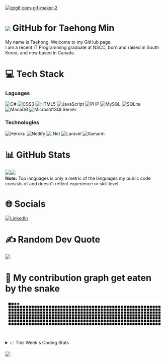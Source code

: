 <!--
<h3 align="center">
  Welcome to Taehong Min's profile!
</h3>
-->
[![ezgif com-gif-maker-2](https://user-images.githubusercontent.com/71358207/181141229-a1946f72-2781-4197-9419-f4d1b5625b1b.gif)](https://taehongmin.netlify.app)

# <img src="https://media.giphy.com/media/hvRJCLFzcasrR4ia7z/giphy.gif" width="28"> GitHub for Taehong Min 

My name is Taehong. Welcome to my GitHub page.  
I am a recent IT Programming graduate at NSCC, born and raised in South Korea, and now based in Canada.

# 💻 Tech Stack
### Laguages
![C#](https://img.shields.io/badge/c%23-%23239120.svg?style=for-the-badge&logo=c-sharp&logoColor=white) 
![CSS3](https://img.shields.io/badge/css3-%231572B6.svg?style=for-the-badge&logo=css3&logoColor=white) 
![HTML5](https://img.shields.io/badge/html5-%23E34F26.svg?style=for-the-badge&logo=html5&logoColor=white)
![JavaScript](https://img.shields.io/badge/javascript-%23323330.svg?style=for-the-badge&logo=javascript&logoColor=%23F7DF1E) 
![PHP](https://img.shields.io/badge/php-%23777BB4.svg?style=for-the-badge&logo=php&logoColor=white) 
![MySQL](https://img.shields.io/badge/mysql-%2300f.svg?style=for-the-badge&logo=mysql&logoColor=white)
![SQLite](https://img.shields.io/badge/sqlite-%2307405e.svg?style=for-the-badge&logo=sqlite&logoColor=white)
![MariaDB](https://img.shields.io/badge/MariaDB-003545?style=for-the-badge&logo=mariadb&logoColor=white)
![MicrosoftSQLServer](https://img.shields.io/badge/Microsoft_SQL_Server-CC2927?style=for-the-badge&logo=microsoft-sql-server&logoColor=white)

### Technologies
![Heroku](https://img.shields.io/badge/heroku-%23430098.svg?style=for-the-badge&logo=heroku&logoColor=white) 
![Netlify](https://img.shields.io/badge/netlify-%23000000.svg?style=for-the-badge&logo=netlify&logoColor=#00C7B7) 
![.Net](https://img.shields.io/badge/.NET-5C2D91?style=for-the-badge&logo=.net&logoColor=white) 
![Laravel](https://img.shields.io/badge/laravel-%23FF2D20.svg?style=for-the-badge&logo=laravel&logoColor=white)
![Xamarin](https://img.shields.io/badge/Xamarin-3199DC?style=for-the-badge&logo=xamarin&logoColor=white)



# 📊 GitHub Stats
<a href="https://taehongmin.netlify.app/"><img height="137px" src="https://github-readme-stats.vercel.app/api?username=devtaehong&theme=vue-dark&hide_border=false&include_all_commits=true&count_private=true" /><!-- wi*quL3fcV --><img height="137px" src="https://github-readme-stats.vercel.app/api/top-langs/?username=devtaehong&theme=vue-dark&hide_border=false&include_all_commits=true&count_private=true&layout=compact" /></a>
<br/>
  <b>Note:</b> Top languages is only a metric of the languages my public code consists of and doesn't reflect experience or skill level.
# 🌐 Socials
[![LinkedIn](https://img.shields.io/badge/LinkedIn-0077B5?style=for-the-badge&logo=linkedin&logoColor=white)](https://linkedin.com/in/Taehong) 

# ✍️ Random Dev Quote
![](https://quotes-github-readme.vercel.app/api?type=horizontal&theme=radical)

# 🐍 My contribution graph get eaten by the snake 
![snake gif](https://github.com/devtaehong/devtaehong/blob/output/github-contribution-grid-snake.svg)

<details>
    <summary>📈 This Week's Coding Stats</summary>
<br/>
<!--START_SECTION:waka-->
**🐱 My GitHub Data** 

> 🏆 511 Contributions in the Year 2022
 > 
> 📦 231.1 kB Used in GitHub's Storage 
 > 
> 🚫 Not Opted to Hire
 > 
> 📜 19 Public Repositories 
 > 
> 🔑 2 Private Repositories  
 > 
**I'm an Early 🐤** 

```text
🌞 Morning    83 commits     ███░░░░░░░░░░░░░░░░░░░░░░   15.46% 
🌆 Daytime    209 commits    █████████░░░░░░░░░░░░░░░░   38.92% 
🌃 Evening    189 commits    ████████░░░░░░░░░░░░░░░░░   35.2% 
🌙 Night      56 commits     ██░░░░░░░░░░░░░░░░░░░░░░░   10.43%

```
📅 **I'm Most Productive on Monday** 

```text
Monday       93 commits     ████░░░░░░░░░░░░░░░░░░░░░   17.32% 
Tuesday      84 commits     ████░░░░░░░░░░░░░░░░░░░░░   15.64% 
Wednesday    78 commits     ███░░░░░░░░░░░░░░░░░░░░░░   14.53% 
Thursday     80 commits     ███░░░░░░░░░░░░░░░░░░░░░░   14.9% 
Friday       76 commits     ███░░░░░░░░░░░░░░░░░░░░░░   14.15% 
Saturday     69 commits     ███░░░░░░░░░░░░░░░░░░░░░░   12.85% 
Sunday       57 commits     ██░░░░░░░░░░░░░░░░░░░░░░░   10.61%

```


📊 **This Week I Spent My Time On** 

```text
⌚︎ Time Zone: America/Halifax

💬 Programming Languages: 
PHP                      3 hrs 51 mins       ████████░░░░░░░░░░░░░░░░░   32.41% 
Blade Template           2 hrs 58 mins       ██████░░░░░░░░░░░░░░░░░░░   25.06% 
HTML                     1 hr 18 mins        ██░░░░░░░░░░░░░░░░░░░░░░░   11.07% 
Markdown                 54 mins             ██░░░░░░░░░░░░░░░░░░░░░░░   7.69% 
JSON                     54 mins             ██░░░░░░░░░░░░░░░░░░░░░░░   7.67%

🔥 Editors: 
PhpStorm                 10 hrs 9 mins       █████████████████████░░░░   85.41% 
VS Code                  1 hr 44 mins        ███░░░░░░░░░░░░░░░░░░░░░░   14.59%

🐱‍💻 Projects: 
WeUsThemTest             8 hrs 28 mins       █████████████████░░░░░░░░   71.26% 
QuotesApp                47 mins             █░░░░░░░░░░░░░░░░░░░░░░░░   6.68% 
pluralsight-projects-HTML41 mins             █░░░░░░░░░░░░░░░░░░░░░░░░   5.8% 
simplefolio              33 mins             █░░░░░░░░░░░░░░░░░░░░░░░░   4.72% 
address-book-master      25 mins             █░░░░░░░░░░░░░░░░░░░░░░░░   3.58%

💻 Operating System: 
Mac                      11 hrs 53 mins      █████████████████████████   100.0%

```

**I Mostly Code in JavaScript** 

```text
JavaScript               6 repos             █████░░░░░░░░░░░░░░░░░░░░   20.69% 
C++                      4 repos             ███░░░░░░░░░░░░░░░░░░░░░░   13.79% 
Python                   3 repos             ██░░░░░░░░░░░░░░░░░░░░░░░   10.34% 
C#                       3 repos             ██░░░░░░░░░░░░░░░░░░░░░░░   10.34% 
PHP                      3 repos             ██░░░░░░░░░░░░░░░░░░░░░░░   10.34%

```


**Timeline**

![Chart not found](https://raw.githubusercontent.com/DevTaehong/DevTaehong/main/charts/bar_graph.png) 


 Last Updated on 19/08/2022 21:20:39 UTC
<!--END_SECTION:waka-->

NOTE: Top languages does not indicate my skill level or anything like that. It is just a metric of which languages have been hosted by me on GitHub based on the usage across repositories. There are others which I haven't put up on GitHub.
</details>

![](https://komarev.com/ghpvc/?username=devtaehong&style=for-the-badge)
